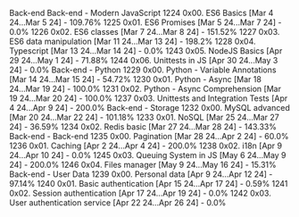Back-end
Back-end - Modern JavaScript
1224 0x00. ES6 Basics [Mar 4 24...Mar 5 24] - 109.76%
1225 0x01. ES6 Promises [Mar 5 24...Mar 7 24] - 0.0%
1226 0x02. ES6 classes [Mar 7 24...Mar 8 24] - 151.52%
1227 0x03. ES6 data manipulation [Mar 11 24...Mar 13 24] - 198.2%
1228 0x04. Typescript [Mar 13 24...Mar 14 24] - 0.0%
1243 0x05. NodeJS Basics [Apr 29 24...May 1 24] - 71.88%
1244 0x06. Unittests in JS [Apr 30 24...May 3 24] - 0.0%
Back-end - Python
1229 0x00. Python - Variable Annotations [Mar 14 24...Mar 15 24] - 54.72%
1230 0x01. Python - Async [Mar 18 24...Mar 19 24] - 100.0%
1231 0x02. Python - Async Comprehension [Mar 19 24...Mar 20 24] - 100.0%
1237 0x03. Unittests and Integration Tests [Apr 4 24...Apr 9 24] - 200.0%
Back-end - Storage
1232 0x00. MySQL advanced [Mar 20 24...Mar 22 24] - 101.18%
1233 0x01. NoSQL [Mar 25 24...Mar 27 24] - 36.59%
1234 0x02. Redis basic [Mar 27 24...Mar 28 24] - 143.33%
Back-end - Back-end
1235 0x00. Pagination [Mar 28 24...Apr 2 24] - 60.0%
1236 0x01. Caching [Apr 2 24...Apr 4 24] - 200.0%
1238 0x02. i18n [Apr 9 24...Apr 10 24] - 0.0%
1245 0x03. Queuing System in JS [May 6 24...May 9 24] - 200.0%
1246 0x04. Files manager [May 9 24...May 16 24] - 15.31%
Back-end - User Data
1239 0x00. Personal data [Apr 9 24...Apr 12 24] - 97.14%
1240 0x01. Basic authentication [Apr 15 24...Apr 17 24] - 0.59%
1241 0x02. Session authentication [Apr 17 24...Apr 19 24] - 0.0%
1242 0x03. User authentication service [Apr 22 24...Apr 26 24] - 0.0%
